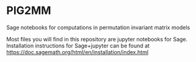 # PIG2MM
Sage notebooks for computations in permutation invariant matrix models


Most files you will find in this repository are jupyter notebooks for Sage.
Installation instructions for Sage+jupyter can be found at https://doc.sagemath.org/html/en/installation/index.html
